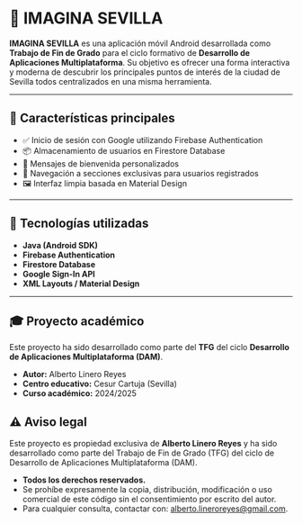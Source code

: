 # 📱 IMAGINA SEVILLA

**IMAGINA SEVILLA** es una aplicación móvil Android desarrollada como **Trabajo de Fin de Grado** para el ciclo formativo de 
**Desarrollo de Aplicaciones Multiplataforma**. Su objetivo es ofrecer una forma interactiva y moderna de descubrir los 
principales puntos de interés de la ciudad de Sevilla todos centralizados en una misma herramienta. 

---

## 🚀 Características principales

- ✅ Inicio de sesión con Google utilizando Firebase Authentication
- 📦 Almacenamiento de usuarios en Firestore Database
- 💬 Mensajes de bienvenida personalizados
- 🧭 Navegación a secciones exclusivas para usuarios registrados
- 🖼️ Interfaz limpia basada en Material Design

---

## 🧱 Tecnologías utilizadas

- **Java (Android SDK)**
- **Firebase Authentication**
- **Firestore Database**
- **Google Sign-In API**
- **XML Layouts / Material Design**

---

## 🎓 Proyecto académico

Este proyecto ha sido desarrollado como parte del **TFG** del ciclo **Desarrollo de Aplicaciones Multiplataforma (DAM)**.

- **Autor:** Alberto Linero Reyes
- **Centro educativo:** Cesur Cartuja (Sevilla)
- **Curso académico:** 2024/2025

## ⚠️ Aviso legal

Este proyecto es propiedad exclusiva de **Alberto Linero Reyes** y ha sido desarrollado como parte del Trabajo de Fin de Grado (TFG) del ciclo de Desarrollo de Aplicaciones Multiplataforma (DAM).

- **Todos los derechos reservados.**
- Se prohíbe expresamente la copia, distribución, modificación o uso comercial de este código sin el consentimiento por escrito del autor.
- Para cualquier consulta, contactar con: alberto.lineroreyes@gmail.com.





